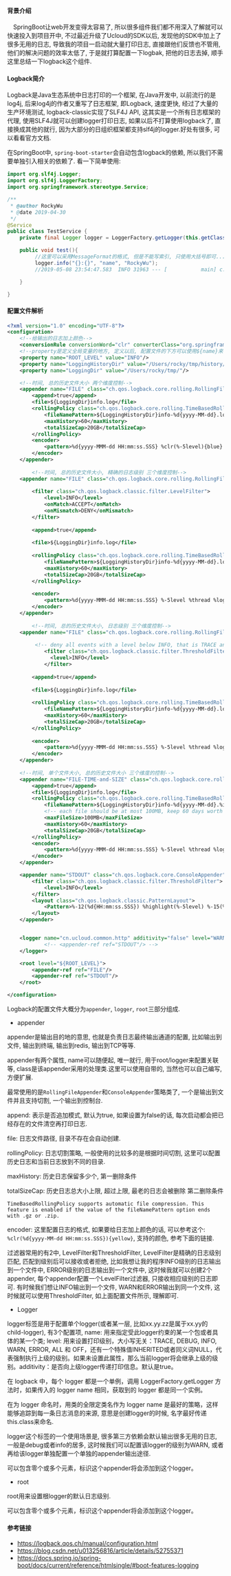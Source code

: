 #### 背景介绍

&emsp;SpringBoot让web开发变得太容易了, 所以很多组件我们都不用深入了解就可以快速投入到项目开中, 不过最近升级了Ucloud的SDK以后, 发现他的SDK中加上了很多无用的日志, 导致我的项目一启动就大量打印日志, 直接跟他们反馈也不管用, 他们的解决问题的效率太低了, 于是就打算配置一下logbak, 把他的日志去掉, 顺手这里总结一下logback这个组件.

#### Logback简介

Logback是Java生态系统中日志打印的一个框架, 在Java开发中, 以前流行的是log4j, 后来log4j的作者又重写了日志框架, 即Logback, 速度更快, 经过了大量的生产环境测试, logback-classic实现了SLF4J API, 这其实是一个所有日志框架的代理, 使用SLF4J就可以创建logger打印日志, 如果以后不打算使用logback了, 直接换成其他的就行, 因为大部分的日组织框架都支持slf4j的logger.好处有很多, 可以看看官方文档.

在SpringBoot中, `spring-boot-starter`会自动包含logback的依赖, 所以我们不需要单独引入相关的依赖了. 看一下简单使用:

```java
import org.slf4j.Logger;
import org.slf4j.LoggerFactory;
import org.springframework.stereotype.Service;

/**
 * @author RockyWu
 * @date 2019-04-30
 */
@Service
public class TestService {
    private final Logger logger = LoggerFactory.getLogger(this.getClass());

    public void test(){
         //这里可以采用MessageFormat的格式, 但是不能写索引, 只使用大括号即可...
         logger.info("{}:{}", "name", "RockyWu");
         //2019-05-08 23:54:47.583  INFO 31963 --- [           main] c.m.d.jumpserver.service.TestService     : name:RockyWu

    }

}

```
 
#### 配置文件解析

```xml
<?xml version="1.0" encoding="UTF-8"?>
<configuration>
    <!--给输出的日志加上颜色-->
    <conversionRule conversionWord="clr" converterClass="org.springframework.boot.logging.logback.ColorConverter" />
    <!--property是定义全局变量的地方, 定义以后, 配置文件的下方可以使用${name}来引用-->
    <property name="ROOT_LEVEL" value="INFO"/>
    <property name="LoggingHistoryDir" value="/Users/rocky/tmp/history/"/>
    <property name="LoggingDir" value="/Users/rocky/tmp/"/>

    <!--时间, 总的历史文件大小 两个维度控制-->
    <appender name="FILE" class="ch.qos.logback.core.rolling.RollingFileAppender">
        <append>true</append>
        <file>${LoggingDir}info.log</file>
        <rollingPolicy class="ch.qos.logback.core.rolling.TimeBasedRollingPolicy">
            <fileNamePattern>${LoggingHistoryDir}info-%d{yyyy-MM-dd}.log</fileNamePattern>
            <maxHistory>60</maxHistory>
            <totalSizeCap>20GB</totalSizeCap>
        </rollingPolicy>
        <encoder>
            <pattern>%d{yyyy-MMM-dd HH:mm:ss.SSS} %clr(%-5level){blue} %thread %clr(%logger:%line){green} %msg%n</pattern>
        </encoder>
    </appender>
    
        <!--时间, 总的历史文件大小, 精确的日志级别 三个维度控制-->
    <appender name="FILE" class="ch.qos.logback.core.rolling.RollingFileAppender">
        
        <filter class="ch.qos.logback.classic.filter.LevelFilter">
            <level>INFO</level>
            <onMatch>ACCEPT</onMatch>
            <onMismatch>DENY</onMismatch>
        </filter>
        
        <append>true</append>
        
        <file>${LoggingDir}info.log</file>
        
        <rollingPolicy class="ch.qos.logback.core.rolling.TimeBasedRollingPolicy">
            <fileNamePattern>${LoggingHistoryDir}info-%d{yyyy-MM-dd}.log</fileNamePattern>
            <maxHistory>60</maxHistory>
            <totalSizeCap>20GB</totalSizeCap>
        </rollingPolicy>
        
        <encoder>
            <pattern>%d{yyyy-MMM-dd HH:mm:ss.SSS} %-5level %thread %logger:%line %msg%n</pattern>
        </encoder>
    </appender>
    
        <!--时间, 总的历史文件大小, 日志级别 三个维度控制-->
    <appender name="FILE" class="ch.qos.logback.core.rolling.RollingFileAppender">
        
		 <!-- deny all events with a level below INFO, that is TRACE and DEBUG -->
		    <filter class="ch.qos.logback.classic.filter.ThresholdFilter">
		      <level>INFO</level>
		    </filter>
        
        <append>true</append>
        
        <file>${LoggingDir}info.log</file>
        
        <rollingPolicy class="ch.qos.logback.core.rolling.TimeBasedRollingPolicy">
            <fileNamePattern>${LoggingHistoryDir}info-%d{yyyy-MM-dd}.log</fileNamePattern>
            <maxHistory>60</maxHistory>
            <totalSizeCap>20GB</totalSizeCap>
        </rollingPolicy>
        
        <encoder>
            <pattern>%d{yyyy-MMM-dd HH:mm:ss.SSS} %-5level %thread %logger:%line %msg%n</pattern>
        </encoder>
    </appender>
    
    <!--时间, 单个文件大小, 总的历史文件大小 三个维度的控制-->
    <appender name="FILE-TIME-and-SIZE" class="ch.qos.logback.core.rolling.SizeAndTimeBasedRollingPolicy">
        <append>true</append>
        <file>${LoggingDir}info.log</file>
        <rollingPolicy class="ch.qos.logback.core.rolling.TimeBasedRollingPolicy">
            <fileNamePattern>${LoggingHistoryDir}info-%d{yyyy-MM-dd}.%i.log</fileNamePattern>
            <!-- each file should be at most 100MB, keep 60 days worth of history, but at most 20GB, %i是文件超过阀值后会生成0, 1, 2等新文件 -->
            <maxFileSize>100MB</maxFileSize>
            <maxHistory>60</maxHistory>
            <totalSizeCap>20GB</totalSizeCap>
        </rollingPolicy>
        <encoder>
            <pattern>%d{yyyy-MMM-dd HH:mm:ss.SSS} %-5level %thread %logger:%line %msg%n</pattern>
        </encoder>
    </appender>

    <appender name="STDOUT" class="ch.qos.logback.core.ConsoleAppender">
        <filter class="ch.qos.logback.classic.filter.ThresholdFilter">
            <level>INFO</level>
        </filter>
        <layout class="ch.qos.logback.classic.PatternLayout">
            <Pattern>%-12(%d{HH:mm:ss.SSS}) %highlight(%-5level) %-15(%thread) %cyan(%-40logger{40}) %msg%n</Pattern>
        </layout>
    </appender>


    <logger name="cn.ucloud.common.http" additivity="false" level="WARN">
    		<!-- <appender-ref ref="STDOUT"/> --> 
    </logger>

    <root level="${ROOT_LEVEL}">
        <appender-ref ref="FILE"/>
        <appender-ref ref="STDOUT"/>
    </root>

</configuration>
```

Logback的配置文件大概分为`appender`, `logger`, `root`三部分组成.

* appender

appender是输出目的地的意思, 也就是负责日志最终输出通道的配置, 比如输出到文件, 输出到终端, 输出到redis, 输出到TCP等等.

appender有两个属性, name可以随便起, 唯一就行, 用于root/logger来配置关联等, class是该appender采用的处理类.这里可以使用自带的, 当然也可以自己编写, 方便扩展.

最常使用的是`RollingFileAppender`和`ConsoleAppender`策略类了, 一个是输出到文件并且支持切割, 一个输出到控制台.

append: 表示是否追加模式, 默认为true, 如果设置为false的话, 每次启动都会把已经存在的文件清空再打印日志.

file: 日志文件路径, 目录不存在会自动创建.

rollingPolicy: 日志切割策略, 一般使用的比较多的是根据时间切割, 这里可以配置历史日志和当前日志放到不同的目录.

maxHistory: 历史日志保留多少个, 第一删除条件

totalSizeCap: 历史日志总大小上限, 超过上限, 最老的日志会被删除 第二删除条件

`TimeBasedRollingPolicy supports automatic file compression. This feature is enabled if the value of the fileNamePattern option ends with .gz or .zip.`

encoder: 这里配置日志的格式, 如果要给日志加上颜色的话, 可以参考这个: `%clr(%d{yyyy-MM-dd HH:mm:ss.SSS}){yellow}`, 支持的颜色, 参考下面的链接.

过滤器常用的有2中, LevelFilter和ThresholdFilter, LevelFilter是精确的日志级别匹配, 匹配到级别后可以接收或者拒绝, 比如我想让我的程序INFO级别的日志输出到一个文件中, ERROR级别的日志输出到一个文件中, 这时候我就可以创建2个appender, 每个appender配置一个LevelFilter过滤器, 只接收相应级别的日志即可. 有时候我们想让INFO输出到一个文件, WARN和ERROR输出到同一个文件, 这时候就可以使用ThresholdFilter, 如上面配置文件所示, 理解即可.

* Logger

logger标签是用于配置单个logger(或者某一层, 比如xx.yy.zz是属于xx.yy的child-logger), 有3个配置项, name: 用来指定受此logger约束的某一个包或者具体的某一个类; level: 用来设置打印级别，大小写无关：TRACE, DEBUG, INFO, WARN, ERROR, ALL 和 OFF，还有一个特殊值INHERITED或者同义词NULL，代表强制执行上级的级别。如果未设置此属性，那么当前logger将会继承上级的级别。additivity：是否向上级logger传递打印信息。默认是true。

在 logback 中，每个 logger 都是一个单例，调用 LoggerFactory.getLogger 方法时，如果传入的 logger name 相同，获取到的 logger 都是同一个实例。

在为 logger 命名时，用类的全限定类名作为 logger name 是最好的策略，这样能够追踪到每一条日志消息的来源, 意思是创建logger的时候, 名字最好传递this.class来命名.

logger这个标签的一个使用场景是, 很多第三方依赖会默认输出很多无用的日志, 一般是debug或者info的居多, 这时候我们可以配置该logger的级别为WARN, 或者再给该logger单独配置一个单独的appender输出途径.

<logger>可以包含零个或多个<appender-ref>元素，标识这个appender将会添加到这个logger。

* root

root用来设置根logger的默认日志级别.

<root>可以包含零个或多个<appender-ref>元素，标识这个appender将会添加到这个logger。


#### 参考链接

* https://logback.qos.ch/manual/configuration.html
* https://blog.csdn.net/u013256816/article/details/52755371
* https://docs.spring.io/spring-boot/docs/current/reference/htmlsingle/#boot-features-logging



 